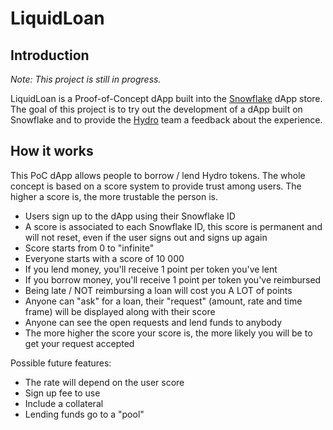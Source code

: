 # LiquidLoan

## Introduction

*Note: This project is still in progress.*

LiquidLoan is a Proof-of-Concept dApp built into the [Snowflake](https://github.com/NoahHydro/snowflake-dashboard) dApp store. The goal of this project is to try out the development of a dApp built on Snowflake and to provide the [Hydro](https://github.com/hydrogen-dev) team a feedback about the experience.

## How it works

This PoC dApp allows people to borrow / lend Hydro tokens. The whole concept is based on a score system to provide trust among users. The higher a score is, the more trustable the person is.

* Users sign up to the dApp using their Snowflake ID
* A score is associated to each Snowflake ID, this score is permanent and will not reset, even if the user signs out and signs up again
* Score starts from 0 to "infinite"
* Everyone starts with a score of 10 000
* If you lend money, you'll receive 1 point per token you've lent
* If you borrow money, you'll receive 1 point per token you've reimbursed
* Being late / NOT reimbursing a loan will cost you A LOT of points
* Anyone can "ask" for a loan, their "request" (amount, rate and time frame) will be displayed along with their score
* Anyone can see the open requests and lend funds to anybody
* The more higher the score your score is, the more likely you will be to get your request accepted

Possible future features:
* The rate will depend on the user score
* Sign up fee to use
* Include a collateral
* Lending funds go to a "pool"
